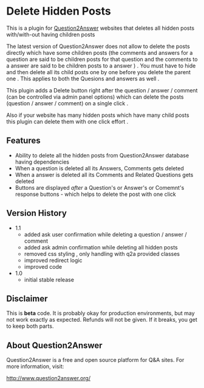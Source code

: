 # Delete Hidden Posts

This is a plugin for [Question2Answer](https://github.com/q2a/question2answer) websites that deletes all hidden posts with/with-out having children posts  

The latest version of Question2Answer does not allow to delete the posts directly which have some children posts (the comments and answers for a question are said to be children posts for that question and the comments to a answer are said to be children posts to a answer ) . You must have to hide and then delete all its child posts one by one before you delete the parent one . This applies to both the Quesions and answers as well . 

This plugin adds a Delete button right after the question / answer / comment (can be controlled via admin panel options) which can delete the posts (question / answer / comment) on a single click . 

Also if your website has many hidden posts which have many child posts this plugin can delete them with one click effort .

## Features

- Ability to delete all the hidden posts from Question2Answer database having dependencies 
- When a question is deleted all its Answers, Comments gets deleted 
- When a answer is deleted all its Comments and Related Questions gets deleted 
- Buttons are displayed *after* a Question's or Answer's or Comemnt's response buttons - which helps to delete the post with one click

## Version History

- 1.1
    * added ask user confirmation while deleting a question / answer / comment
    * added ask admin confirmation while deleting all hidden posts
    * removed css styling , only handling with q2a provided classes
    * improved redirect logic 
    * improved code 
- 1.0
    * initial stable release 

## Disclaimer

This is **beta** code.  It is probably okay for production environments, but may not work exactly as expected.  Refunds will not be given.  If it breaks, you get to keep both parts.

## About Question2Answer

Question2Answer is a free and open source platform for Q&A sites. For more information, visit:

http://www.question2answer.org/
